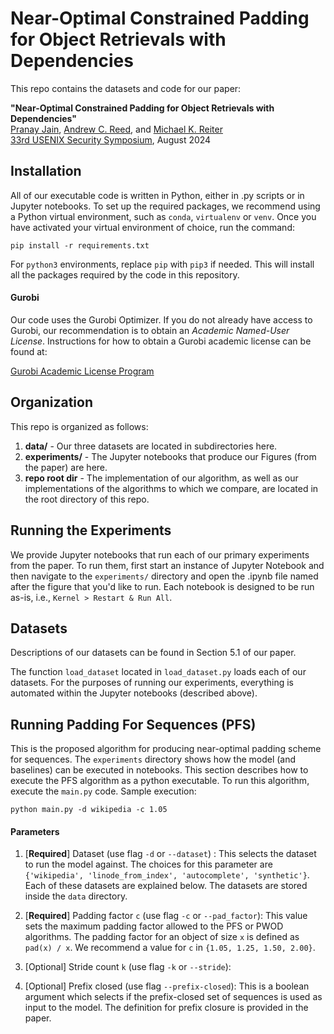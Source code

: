 # Near-Optimal Constrained Padding for Object Retrievals with Dependencies

This repo contains the datasets and code for our paper:

__"Near-Optimal Constrained Padding for Object Retrievals with Dependencies"__  
[Pranay Jain](https://www.linkedin.com/in/pranayjain1), [Andrew C. Reed](https://andrewreed.io), and [Michael K. Reiter](https://reitermk.github.io)  
[33rd USENIX Security Symposium](https://www.usenix.org/conference/usenixsecurity24), August 2024

## Installation

All of our executable code is written in Python, either in .py scripts or in Jupyter notebooks. To set up the required packages, we recommend using a Python virtual environment, such as `conda`, `virtualenv` or `venv`. Once you have activated your virtual environment of choice, run the command:
```
pip install -r requirements.txt
```

For `python3` environments, replace `pip` with `pip3` if needed. This will install all the packages required by the code in this repository.

#### Gurobi

Our code uses the Gurobi Optimizer. If you do not already have access to Gurobi, our recommendation is to obtain an _Academic Named-User License_. Instructions for how to obtain a Gurobi academic license can be found at:

[Gurobi Academic License Program](https://www.gurobi.com/academia/academic-program-and-licenses)

## Organization

This repo is organized as follows:
1. **data/** - Our three datasets are located in subdirectories here.
2. **experiments/** - The Jupyter notebooks that produce our Figures (from the paper) are here.
3. **repo root dir** - The implementation of our algorithm, as well as our implementations of the algorithms to which we compare, are located in the root directory of this repo.

## Running the Experiments

We provide Jupyter notebooks that run each of our primary experiments from the paper. To run them, first start an instance of Jupyter Notebook and then navigate to the `experiments/` directory and open the .ipynb file named after the figure that you'd like to run. Each notebook is designed to be run as-is, i.e., `Kernel > Restart & Run All`.

## Datasets

Descriptions of our datasets can be found in Section 5.1 of our paper.

The function `load_dataset` located in `load_dataset.py` loads each of our datasets. For the purposes of running our experiments, everything is automated within the Jupyter notebooks (described above).

## Running Padding For Sequences (PFS)

This is the proposed algorithm for producing near-optimal padding scheme for sequences. The `experiments` directory shows how the model (and baselines) can be executed in notebooks. This section describes how to execute the PFS algorithm as a python executable. To run this algorithm, execute the `main.py` code. Sample execution:

```
python main.py -d wikipedia -c 1.05
```

#### Parameters

1. [**Required**] Dataset (use flag `-d` or `--dataset`) : This selects the dataset to run the model against. The choices for this parameter are `{'wikipedia', 'linode_from_index', 'autocomplete', 'synthetic'}`. Each of these datasets are explained below. The datasets are stored inside the `data` directory.

2. [**Required**] Padding factor `c` (use flag `-c` or `--pad_factor`): This value sets the maximum padding factor allowed to the PFS or PWOD algorithms. The padding factor for an object of size `x` is defined as `pad(x) / x`. We recommend a value for `c` in `{1.05, 1.25, 1.50, 2.00}`.

3. [Optional] Stride count `k` (use flag `-k` or `--stride`):

4. [Optional] Prefix closed (use flag `--prefix-closed`): This is a boolean argument which selects if the prefix-closed set of sequences is used as input to the model. The definition for prefix closure is provided in the paper.

